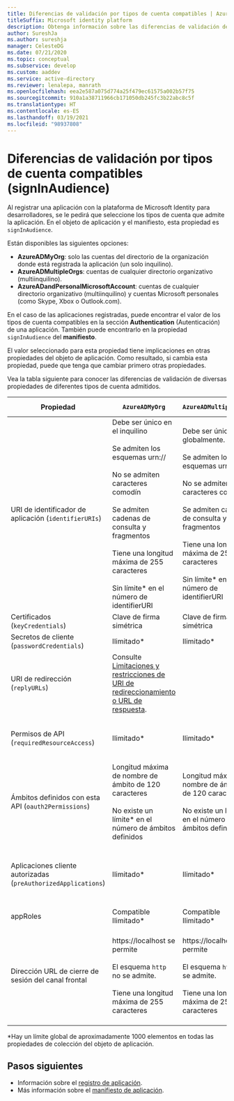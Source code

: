 ```yaml
---
title: Diferencias de validación por tipos de cuenta compatibles | Azure
titleSuffix: Microsoft identity platform
description: Obtenga información sobre las diferencias de validación de diversas propiedades de diferentes tipos de cuenta compatibles al registrar la aplicación con la plataforma de Microsoft Identity.
author: SureshJa
ms.author: sureshja
manager: CelesteDG
ms.date: 07/21/2020
ms.topic: conceptual
ms.subservice: develop
ms.custom: aaddev
ms.service: active-directory
ms.reviewer: lenalepa, manrath
ms.openlocfilehash: eea2e587a075d774a25f479ec61575a002b57f75
ms.sourcegitcommit: 910a1a38711966cb171050db245fc3b22abc8c5f
ms.translationtype: HT
ms.contentlocale: es-ES
ms.lasthandoff: 03/19/2021
ms.locfileid: "98937808"
---
```

# <a name="validation-differences-by-supported-account-types-signinaudience"></a>Diferencias de validación por tipos de cuenta compatibles (signInAudience)

Al registrar una aplicación con la plataforma de Microsoft Identity para desarrolladores, se le pedirá que seleccione los tipos de cuenta que admite la aplicación. En el objeto de aplicación y el manifiesto, esta propiedad es `signInAudience`.

Están disponibles las siguientes opciones:

- **AzureADMyOrg**: solo las cuentas del directorio de la organización donde está registrada la aplicación (un solo inquilino).
- **AzureADMultipleOrgs**: cuentas de cualquier directorio organizativo (multiinquilino).
- **AzureADandPersonalMicrosoftAccount**: cuentas de cualquier directorio organizativo (multiinquilino) y cuentas Microsoft personales (como Skype, Xbox o Outlook.com).

En el caso de las aplicaciones registradas, puede encontrar el valor de los tipos de cuenta compatibles en la sección **Authentication** (Autenticación) de una aplicación. También puede encontrarlo en la propiedad `signInAudience` del **manifiesto**.

El valor seleccionado para esta propiedad tiene implicaciones en otras propiedades del objeto de aplicación. Como resultado, si cambia esta propiedad, puede que tenga que cambiar primero otras propiedades.

Vea la tabla siguiente para conocer las diferencias de validación de diversas propiedades de diferentes tipos de cuenta admitidos.

| Propiedad | `AzureADMyOrg` | `AzureADMultipleOrgs` | `AzureADandPersonalMicrosoftAccount` y `PersonalMicrosoftAccount` |
|--------------|---------------|----------------|----------------|
| URI de identificador de aplicación (`identifierURIs`)  | Debe ser único en el inquilino <br><br> Se admiten los esquemas urn:// <br><br> No se admiten caracteres comodín <br><br> Se admiten cadenas de consulta y fragmentos <br><br> Tiene una longitud máxima de 255 caracteres <br><br> Sin límite* en el número de identifierURI  | Debe ser único globalmente. <br><br> Se admiten los esquemas urn:// <br><br> No se admiten caracteres comodín <br><br> Se admiten cadenas de consulta y fragmentos <br><br> Tiene una longitud máxima de 255 caracteres <br><br> Sin límite* en el número de identifierURI | Debe ser único globalmente. <br><br> No se admiten los esquemas urn:// <br><br> No se admiten caracteres comodín, fragmentos y cadenas de consulta <br><br> Tiene una longitud máxima de 120 caracteres <br><br> Máximo de 50 identifierURI |
| Certificados (`keyCredentials`) | Clave de firma simétrica | Clave de firma simétrica | Cifrado y clave de firma asimétrica | 
| Secretos de cliente (`passwordCredentials`) | Ilimitado* | Ilimitado* | Si liveSDK está habilitado: un máximo 2 secretos de cliente | 
| URI de redirección (`replyURLs`) | Consulte [Limitaciones y restricciones de URI de redireccionamiento o URL de respuesta](reply-url.md). | | | 
| Permisos de API (`requiredResourceAccess`) | Ilimitado* | Ilimitado* | Máximo de 50 recursos por aplicación y 30 permisos por recurso (por ejemplo, Microsoft Graph). Límite total de 200 por aplicación (recursos x permisos). | 
| Ámbitos definidos con esta API (`oauth2Permissions`) | Longitud máxima de nombre de ámbito de 120 caracteres <br><br> No existe un límite* en el número de ámbitos definidos | Longitud máxima de nombre de ámbito de 120 caracteres <br><br> No existe un límite* en el número de ámbitos definidos |  Longitud máxima del nombre de ámbito de 40 caracteres <br><br> Máximo de 100 ámbitos definidos | 
| Aplicaciones cliente autorizadas (`preAuthorizedApplications`) | Ilimitado* | Ilimitado* | Máximo total de 500 <br><br> Máximo de 100 aplicaciones cliente definidas <br><br> Máximo de 30 ámbitos definidos por cliente | 
| appRoles | Compatible <br> Ilimitado* | Compatible <br> Ilimitado* | No compatible | 
| Dirección URL de cierre de sesión del canal frontal | https://localhost se permite <br><br> El esquema `http` no se admite. <br><br> Tiene una longitud máxima de 255 caracteres | https://localhost se permite <br><br> El esquema `http` no se admite. <br><br> Tiene una longitud máxima de 255 caracteres | <br><br> https://localhost se permite, http://localhost da error para MSA <br><br> Tiene una longitud máxima de 255 caracteres <br><br> El esquema `http` no se admite. <br><br> No se admiten caracteres comodín | 

*Hay un límite global de aproximadamente 1000 elementos en todas las propiedades de colección del objeto de aplicación.

## <a name="next-steps"></a>Pasos siguientes

- Información sobre el [registro de aplicación](app-objects-and-service-principals.md).
- Más información sobre el [manifiesto de aplicación](reference-app-manifest.md).
